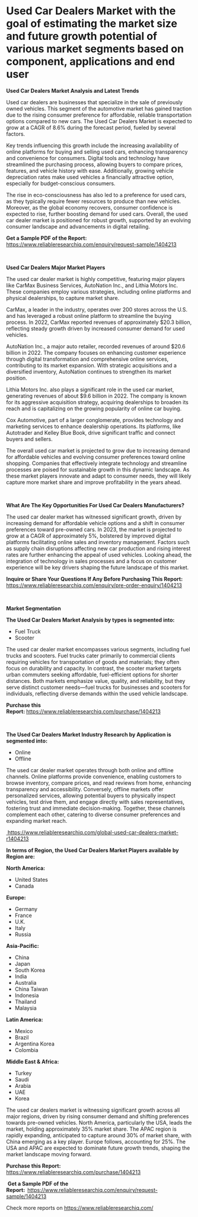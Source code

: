 <p><h1>Used Car Dealers Market with the goal of estimating the market size and future growth potential of various market segments based on component, applications and end user</h1></p><p><strong>Used Car Dealers Market Analysis and Latest Trends</strong></p>
<p><p>Used car dealers are businesses that specialize in the sale of previously owned vehicles. This segment of the automotive market has gained traction due to the rising consumer preference for affordable, reliable transportation options compared to new cars. The Used Car Dealers Market is expected to grow at a CAGR of 8.6% during the forecast period, fueled by several factors.</p><p>Key trends influencing this growth include the increasing availability of online platforms for buying and selling used cars, enhancing transparency and convenience for consumers. Digital tools and technology have streamlined the purchasing process, allowing buyers to compare prices, features, and vehicle history with ease. Additionally, growing vehicle depreciation rates make used vehicles a financially attractive option, especially for budget-conscious consumers.</p><p>The rise in eco-consciousness has also led to a preference for used cars, as they typically require fewer resources to produce than new vehicles. Moreover, as the global economy recovers, consumer confidence is expected to rise, further boosting demand for used cars. Overall, the used car dealer market is positioned for robust growth, supported by an evolving consumer landscape and advancements in digital retailing.</p></p>
<p><strong>Get a Sample PDF of the Report:&nbsp;</strong> <a href="https://www.reliableresearchiq.com/enquiry/request-sample/1404213?utm_campaign=3046&utm_medium=2&utm_source=Github&utm_content=ia&utm_term=28032025&utm_id=used-car-dealers">https://www.reliableresearchiq.com/enquiry/request-sample/1404213</a></p>
<p>&nbsp;</p>
<p><strong>Used Car Dealers Major Market Players</strong></p>
<p><p>The used car dealer market is highly competitive, featuring major players like CarMax Business Services, AutoNation Inc., and Lithia Motors Inc. These companies employ various strategies, including online platforms and physical dealerships, to capture market share.</p><p>CarMax, a leader in the industry, operates over 200 stores across the U.S. and has leveraged a robust online platform to streamline the buying process. In 2022, CarMax reported revenues of approximately $20.3 billion, reflecting steady growth driven by increased consumer demand for used vehicles.</p><p>AutoNation Inc., a major auto retailer, recorded revenues of around $20.6 billion in 2022. The company focuses on enhancing customer experience through digital transformation and comprehensive online services, contributing to its market expansion. With strategic acquisitions and a diversified inventory, AutoNation continues to strengthen its market position.</p><p>Lithia Motors Inc. also plays a significant role in the used car market, generating revenues of about $9.6 billion in 2022. The company is known for its aggressive acquisition strategy, acquiring dealerships to broaden its reach and is capitalizing on the growing popularity of online car buying.</p><p>Cox Automotive, part of a larger conglomerate, provides technology and marketing services to enhance dealership operations. Its platforms, like Autotrader and Kelley Blue Book, drive significant traffic and connect buyers and sellers.</p><p>The overall used car market is projected to grow due to increasing demand for affordable vehicles and evolving consumer preferences toward online shopping. Companies that effectively integrate technology and streamline processes are poised for sustainable growth in this dynamic landscape. As these market players innovate and adapt to consumer needs, they will likely capture more market share and improve profitability in the years ahead.</p></p>
<p>&nbsp;</p>
<p><strong>What Are The Key Opportunities For Used Car Dealers Manufacturers?</strong></p>
<p><p>The used car dealer market has witnessed significant growth, driven by increasing demand for affordable vehicle options and a shift in consumer preferences toward pre-owned cars. In 2023, the market is projected to grow at a CAGR of approximately 5%, bolstered by improved digital platforms facilitating online sales and inventory management. Factors such as supply chain disruptions affecting new car production and rising interest rates are further enhancing the appeal of used vehicles. Looking ahead, the integration of technology in sales processes and a focus on customer experience will be key drivers shaping the future landscape of this market.</p></p>
<p><strong>Inquire or Share Your Questions If Any Before Purchasing This Report:</strong> <a href="https://www.reliableresearchiq.com/enquiry/pre-order-enquiry/1404213?utm_campaign=3046&utm_medium=2&utm_source=Github&utm_content=ia&utm_term=28032025&utm_id=used-car-dealers">https://www.reliableresearchiq.com/enquiry/pre-order-enquiry/1404213</a></p>
<p>&nbsp;</p>
<p><strong>Market Segmentation</strong></p>
<p><strong>The Used Car Dealers Market Analysis by types is segmented into:</strong></p>
<p><ul><li>Fuel Truck</li><li>Scooter</li></ul></p>
<p><p>The used car dealer market encompasses various segments, including fuel trucks and scooters. Fuel trucks cater primarily to commercial clients requiring vehicles for transportation of goods and materials; they often focus on durability and capacity. In contrast, the scooter market targets urban commuters seeking affordable, fuel-efficient options for shorter distances. Both markets emphasize value, quality, and reliability, but they serve distinct customer needs—fuel trucks for businesses and scooters for individuals, reflecting diverse demands within the used vehicle landscape.</p></p>
<p><strong>Purchase this Report:&nbsp;</strong><a href="https://www.reliableresearchiq.com/purchase/1404213?utm_campaign=3046&utm_medium=2&utm_source=Github&utm_content=ia&utm_term=28032025&utm_id=used-car-dealers">https://www.reliableresearchiq.com/purchase/1404213</a></p>
<p>&nbsp;</p>
<p><strong>The Used Car Dealers Market Industry Research by Application is segmented into:</strong></p>
<p><ul><li>Online</li><li>Offline</li></ul></p>
<p><p>The used car dealer market operates through both online and offline channels. Online platforms provide convenience, enabling customers to browse inventory, compare prices, and read reviews from home, enhancing transparency and accessibility. Conversely, offline markets offer personalized services, allowing potential buyers to physically inspect vehicles, test drive them, and engage directly with sales representatives, fostering trust and immediate decision-making. Together, these channels complement each other, catering to diverse consumer preferences and expanding market reach.</p></p>
<p><a href="https://www.reliableresearchiq.com/global-used-car-dealers-market-r1404213?utm_campaign=3046&utm_medium=2&utm_source=Github&utm_content=ia&utm_term=28032025&utm_id=used-car-dealers">&nbsp;https://www.reliableresearchiq.com/global-used-car-dealers-market-r1404213</a></p>
<p><strong>In terms of Region, the Used Car Dealers Market Players available by Region are:</strong></p>
<p>
    <p> <strong> North America: </strong>
        <ul>
            <li>United States</li>
            <li>Canada</li>
        </ul>
        </p> 
    <p> <strong> Europe: </strong>
        <ul>
            <li>Germany</li>
            <li>France</li>
            <li>U.K.</li>
            <li>Italy</li>
            <li>Russia</li>
        </ul>
        </p> 
    <p> <strong> Asia-Pacific: </strong>
        <ul>
            <li>China</li>
            <li>Japan</li>
            <li>South Korea</li>
            <li>India</li>
            <li>Australia</li>
            <li>China Taiwan</li>
            <li>Indonesia</li>
            <li>Thailand</li>
            <li>Malaysia</li>
        </ul>
        </p> 
    <p> <strong> Latin America: </strong>
        <ul>
            <li>Mexico</li>
            <li>Brazil</li>
            <li>Argentina Korea</li>
            <li>Colombia</li>
        </ul>
        </p> 
    <p> <strong> Middle East & Africa: </strong>
        <ul>
            <li>Turkey</li>
            <li>Saudi</li>
            <li>Arabia</li>
            <li>UAE</li>
            <li>Korea</li>
        </ul>
    </p>
    </p>
<p><p>The used car dealers market is witnessing significant growth across all major regions, driven by rising consumer demand and shifting preferences towards pre-owned vehicles. North America, particularly the USA, leads the market, holding approximately 35% market share. The APAC region is rapidly expanding, anticipated to capture around 30% of market share, with China emerging as a key player. Europe follows, accounting for 25%. The USA and APAC are expected to dominate future growth trends, shaping the market landscape moving forward.</p></p>
<p><strong>Purchase this Report: </strong><a href="https://www.reliableresearchiq.com/purchase/1404213?utm_campaign=3046&utm_medium=2&utm_source=Github&utm_content=ia&utm_term=28032025&utm_id=used-car-dealers">https://www.reliableresearchiq.com/purchase/1404213</a></p>
<p>&nbsp;<strong>Get a Sample PDF of the Report:&nbsp;&nbsp;</strong><a href="https://www.reliableresearchiq.com/enquiry/request-sample/1404213?utm_campaign=3046&utm_medium=2&utm_source=Github&utm_content=ia&utm_term=28032025&utm_id=used-car-dealers">https://www.reliableresearchiq.com/enquiry/request-sample/1404213</a></p>
<p><strong></strong></p>
<p>Check more reports on <a href="https://www.reliableresearchiq.com/?utm_campaign=3046&utm_medium=2&utm_source=Github&utm_content=ia&utm_term=28032025&utm_id=used-car-dealers">https://www.reliableresearchiq.com/</a></p>